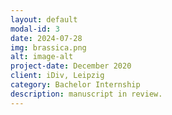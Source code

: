 ```yaml
---
layout: default
modal-id: 3
date: 2024-07-28
img: brassica.png
alt: image-alt
project-date: December 2020
client: iDiv, Leipzig
category: Bachelor Internship
description: manuscript in review.
---
```

